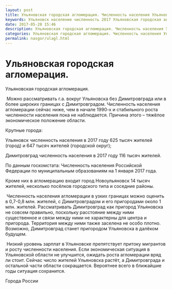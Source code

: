 ```yaml
---
layout: post
title: Ульяновская городская агломерация. Численность населения Ульяновска 
keywords: Ульяновск население численность 2017 Ульяновская городская агломерация Димитровград
date: 2017-05-28 15:46
description: Ульяновская городская агломерация. Численность населения Ульяновска и Димитровграда 2017
categories: Ульяновская городская агломерация. Численность населения Ульяновска и Димитровграда 2017
permalink: nasgor/ulagl.html
---
```


# Ульяновская городская агломерация.



Ульяновская городская агломерация.




 Можно рассматривать г.а. вокруг Ульяновска без Димитровграда или в более широких границах с Димитровградом. Численность населения агломерации сейчас ниже, чем в начале 1990-х и стабильного роста численности населения пока не наблюдается. Причина этого – тяжёлое экономическое положение области.




Крупные города:


Ульяновск численность населения в 2017 году 625 тысяч жителей (город) и 647 тысяч жителей (городской округ);


Димитровград численность населения в 2017 году 116 тысяч жителей.


По данным госкомстата: Численность населения Российской Федерации по муниципальным образованиям на 1 января 2017 года.


 Кроме них в агломерацию входит город Новоульяновск 14 тысяч жителей, несколько посёлков городского типа и соседние районы.


 Численность населения агломерации в узких границах можно оценить в 0,7-0,8 млн. жителей, с Димитровградом  и его пригородами около 1 млн. жителей.
Рассматривать Димитровград как пригород Ульяновска не совсем правильно, поскольку расстояние между ними существенное и связи между ними не характерны для центра и пригорода. Территория между ними также заселена не особо плотно. Возможно, Димитровград станет пригородом Ульяновска в далёком будущем.




 Низкий уровень зарплат в Ульяновске препятствует притоку мигрантов и росту численности населения. Если экономическая ситуация в Ульяновской области не улучшится, ожидать роста агломерации вряд ли стоит. 
Сейчас число жителей Ульяновска растёт, а Димитровграда и остальной части области сокращается. Вероятнее всего в ближайшие годы ситуация сохранится. 




Города России



		

